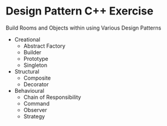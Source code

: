 # Design Pattern C++ Exercise

Build Rooms and Objects within using Various Design Patterns
- Creational
  - Abstract Factory
  - Builder
  - Prototype
  - Singleton
- Structural
  - Composite
  - Decorator
- Behavioural
  - Chain of Responsibility
  - Command
  - Observer
  - Strategy
